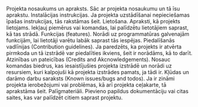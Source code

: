 Projekta nosaukums un apraksts. Sāc ar projekta nosaukumu un tā īsu aprakstu. 
Instalācijas instrukcijas. Ja projekta uzstādīšanai nepieciešamas īpašas instrukcijas, tās rakstāmas šeit. 
Lietošana. Apraksti, kā projekts lietojams. Iekļauj piemērus vai komandas, lai palīdzētu lietotājiem saprast, kā tas strādā. 
Funkcijas (features). Norādi uz programmatūras galvenajām funkcijām, lai lietotāji varētu labāk saprast tās iespējas. 
Piedalīšanās vadlīnijas (Contribution guidelines). Ja paredzēts, ka projekts ir atvērta pirmkoda un tā izstrādē var piedalīties ikviens, šeit ir norādāms, kā to darīt. 
Atzinības un pateicības (Credits and Akcnowledgements). Nosauc komandas biedrus, kas iesaistījušies projekta izstrādē un norādi uz resursiem, kuri kalpojuši kā projekta izstrādes pamats, ja tādi ir. 
Kļūdas un darāmo darbu saraksts (Known issues/bugs and todos). Ja ir zināmi projekta ierobežojumi vai problēmas, kā arī projekta ceļakarte, tā aprakstāma šeit. 
Palīgmateriāli. Pievieno papildus dokumentāciju vai citas saites, kas var palīdzēt citiem saprast projektu.
